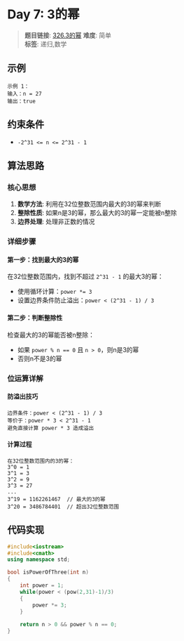 # Day 7: 3的幂

> **题目链接**: [326.3的幂](https://leetcode.cn/problems/power-of-three/)
> **难度**: 简单  
> **标签**: 递归,数学

## 示例

```
示例 1：
输入：n = 27
输出：true

```

## 约束条件
- `-2^31 <= n <= 2^31 - 1`

## 算法思路

### 核心思想
1. **数学方法**: 利用在32位整数范围内最大的3的幂来判断
2. **整除性质**: 如果n是3的幂，那么最大的3的幂一定能被n整除
3. **边界处理**: 处理非正数的情况

### 详细步骤

#### 第一步：找到最大的3的幂
在32位整数范围内，找到不超过 `2^31 - 1` 的最大3的幂：
- 使用循环计算：`power *= 3`
- 设置边界条件防止溢出：`power < (2^31 - 1) / 3`

#### 第二步：判断整除性
检查最大的3的幂能否被n整除：
- 如果 `power % n == 0` 且 `n > 0`，则n是3的幂
- 否则n不是3的幂

### 位运算详解

#### 防溢出技巧
```
边界条件：power < (2^31 - 1) / 3
等价于：power * 3 < 2^31 - 1
避免直接计算 power * 3 造成溢出
```

#### 计算过程
```
在32位整数范围内的3的幂：
3^0 = 1
3^1 = 3  
3^2 = 9
3^3 = 27
...
3^19 = 1162261467  // 最大的3的幂
3^20 = 3486784401  // 超出32位整数范围
```

## 代码实现

```cpp
#include<iostream>
#include<cmath>
using namespace std;

bool isPowerOfThree(int n) 
{
    int power = 1;
    while(power < (pow(2,31)-1)/3)
    {
        power *= 3;
    }
    
    return n > 0 && power % n == 0;
}
```
